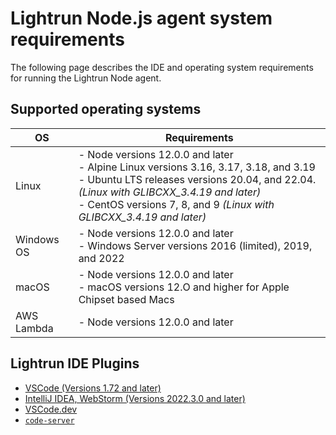# Lightrun Node.js agent system requirements

The following page describes the IDE and operating system requirements for running the Lightrun Node agent.

## Supported operating systems

| OS | Requirements |
|-|--------------|
| Linux | - Node versions 12.0.0 and later <br/>- Alpine Linux versions 3.16, 3.17, 3.18, and 3.19<br/>- Ubuntu LTS releases versions 20.04, and 22.04. *(Linux with GLIBCXX_3.4.19 and later)* <br/>- CentOS versions 7, 8, and 9 *(Linux with GLIBCXX_3.4.19 and later)* |
| Windows OS | - Node versions 12.0.0 and later <br/>- Windows Server versions 2016 (limited), 2019, and 2022|
| macOS | - Node versions 12.0.0 and later <br/> - macOS versions 12.O and higher for Apple Chipset based Macs |
| AWS Lambda | - Node versions 12.0.0 and later|

## Lightrun IDE Plugins

- [VSCode (Versions 1.72 and later)](/vscode/vscode-install-plugin/)
- [IntelliJ IDEA, WebStorm (Versions 2022.3.0 and later)](/plugin/)
- [VSCode.dev](/vscode/vscode-dev/)
- [`code-server`](/vscode/code-server/)
